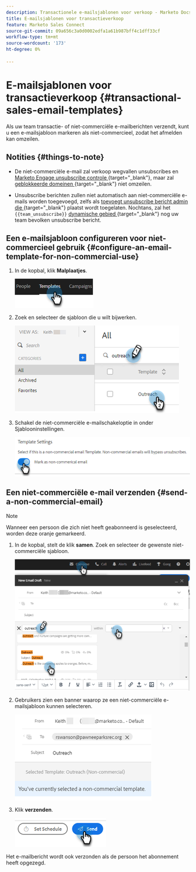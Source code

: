 ```yaml
---
description: Transactionele e-mailsjablonen voor verkoop - Marketo Docs - Productdocumentatie
title: E-mailsjablonen voor transactieverkoop
feature: Marketo Sales Connect
source-git-commit: 09a656c3a0d0002edfa1a61b987bff4c1dff33cf
workflow-type: tm+mt
source-wordcount: '173'
ht-degree: 0%

---
```


# E-mailsjablonen voor transactieverkoop {#transactional-sales-email-templates}

Als uw team transactie- of niet-commerciële e-mailberichten verzendt, kunt u een e-mailsjabloon markeren als niet-commercieel, zodat het afmelden kan omzeilen.

## Notities {#things-to-note}

* De niet-commerciële e-mail zal verkoop wegvallen unsubscribes en [&#x200B; Marketo Engage unsubscribe controle &#x200B;](/help/marketo/product-docs/marketo-sales-connect/email/unsubscribes/marketo-unsubscribe-check.md){target="_blank"}, maar zal [&#x200B; geblokkeerde domeinen &#x200B;](/help/marketo/product-docs/marketo-sales-connect/admin/blocked-domains.md){target="_blank"} niet omzeilen.

* Unsubscribe berichten zullen niet automatisch aan niet-commerciële e-mails worden toegevoegd, zelfs als [&#x200B; toevoegt unsubscribe bericht admin die &#x200B;](/help/marketo/product-docs/marketo-sales-connect/email/unsubscribes/auto-append-unsubscribe-message-setting.md){target="_blank"} plaatst wordt toegelaten. Nochtans, zal het `{{team_unsubscribe}}` [&#x200B; dynamische gebied &#x200B;](/help/marketo/product-docs/marketo-sales-connect/templates/dynamic-fields/dynamic-fields-glossary.md){target="_blank"} nog uw team bevolken unsubscribe bericht.

## Een e-mailsjabloon configureren voor niet-commercieel gebruik {#configure-an-email-template-for-non-commercial-use}

1. In de kopbal, klik **Malplaatjes**.

   ![](assets/transactional-sales-email-templates-1.png)

1. Zoek en selecteer de sjabloon die u wilt bijwerken.

   ![](assets/transactional-sales-email-templates-2.png)

1. Schakel de niet-commerciële e-mailschakeloptie in onder Sjablooninstellingen.

   ![](assets/transactional-sales-email-templates-3.png)

## Een niet-commerciële e-mail verzenden {#send-a-non-commercial-email}

>[!NOTE]
>
>Wanneer een persoon die zich niet heeft geabonneerd is geselecteerd, worden deze oranje gemarkeerd.

1. In de kopbal, stelt de klik **samen**. Zoek en selecteer de gewenste niet-commerciële sjabloon.

   ![](assets/transactional-sales-email-templates-4.png)

1. Gebruikers zien een banner waarop ze een niet-commerciële e-mailsjabloon kunnen selecteren.

   ![](assets/transactional-sales-email-templates-5.png)

1. Klik **verzenden**.

   ![](assets/transactional-sales-email-templates-6.png)

Het e-mailbericht wordt ook verzonden als de persoon het abonnement heeft opgezegd.
